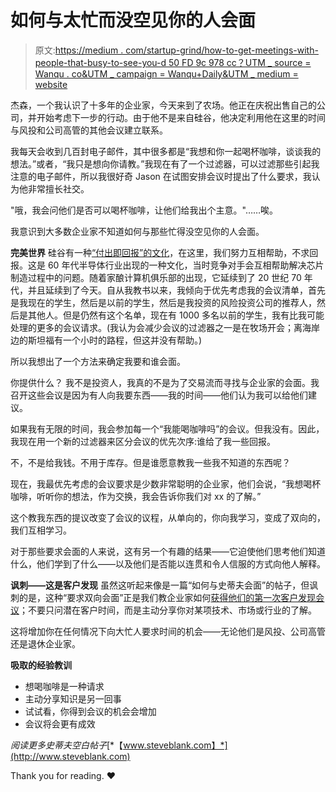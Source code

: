 # 如何与太忙而没空见你的人会面

> 原文:[https://medium . com/startup-grind/how-to-get-meetings-with-people-that-busy-to-see-you-d 50 FD 9c 978 cc？UTM _ source = Wanqu . co&UTM _ campaign = Wanqu+Daily&UTM _ medium = website](https://medium.com/startup-grind/how-to-get-meetings-with-people-too-busy-to-see-you-d50fd9c978cc?utm_source=wanqu.co&utm_campaign=Wanqu+Daily&utm_medium=website)

杰森，一个我认识了十多年的企业家，今天来到了农场。他正在庆祝出售自己的公司，并开始考虑下一步的行动。由于他不是来自硅谷，他决定利用他在这里的时间与风投和公司高管的其他会议建立联系。

我每天会收到几百封电子邮件，其中很多都是“我想和你一起喝杯咖啡，谈谈我的想法。”或者，“我只是想向你请教。”我现在有了一个过滤器，可以过滤那些引起我注意的电子邮件，所以我很好奇 Jason 在试图安排会议时提出了什么要求，我认为他非常擅长社交。

"哦，我会问他们是否可以喝杯咖啡，让他们给我出个主意。"……唉。

我意识到大多数企业家不知道如何与那些忙得没空见你的人会面。



**完美世界** 硅谷有一种[“付出即回报”的文化](https://steveblank.com/2011/09/15/the-pay-it-forward-culture/)，在这里，我们努力互相帮助，不求回报。这是 60 年代半导体行业出现的一种文化，当时竞争对手会互相帮助解决芯片制造过程中的问题。随着家酿计算机俱乐部的出现，它延续到了 20 世纪 70 年代，并且延续到了今天。自从我教书以来，我倾向于优先考虑我的会议清单，首先是我现在的学生，然后是以前的学生，然后是我投资的风险投资公司的推荐人，然后是其他人。但是仍然有这个名单，现在有 1000 多名以前的学生，我有比我可能处理的更多的会议请求。(我认为会减少会议的过滤器之一是在牧场开会；离海岸边的斯坦福有一个小时的路程，但这并没有帮助。)

所以我想出了一个方法来确定我要和谁会面。

你提供什么？
我不是投资人，我真的不是为了交易流而寻找与企业家的会面。我召开这些会议是因为有人向我要东西——我的时间——他们认为我可以给他们建议。

如果我有无限的时间，我会参加每一个“我能喝咖啡吗”的会议。但我没有。因此，我现在用一个新的过滤器来区分会议的优先次序:谁给了我一些回报。

不，不是给我钱。不用于库存。但是谁愿意教我一些我不知道的东西呢？

现在，我最优先考虑的会议要求是少数非常聪明的企业家，他们会说，“我想喝杯咖啡，听听你的想法，作为交换，我会告诉你我们对 xx 的了解。”



这个教我东西的提议改变了会议的议程，从单向的，你向我学习，变成了双向的，我们互相学习。

对于那些要求会面的人来说，这有另一个有趣的结果——它迫使他们思考他们知道什么，他们学到了什么——以及他们是否能以连贯和令人信服的方式向他人解释。

**讽刺——这是客户发现** 虽然这听起来像是一篇“如何与史蒂夫会面”的帖子，但讽刺的是，这种“要求双向会面”正是我们教企业家如何[获得他们的第一次客户发现会议](http://www.amazon.com/gp/product/0989200507/ref=as_li_tf_tl?ie=UTF8&camp=1789&creative=9325&creativeASIN=0989200507&linkCode=as2&tag=wwwsteveblank-20)；不要只问潜在客户时间，而是主动分享你对某项技术、市场或行业的了解。

这将增加你在任何情况下向大忙人要求时间的机会——无论他们是风投、公司高管还是退休企业家。

**吸取的经验教训**

*   想喝咖啡是一种请求
*   主动分享知识是另一回事
*   试试看，你得到会议的机会会增加
*   会议将会更有成效

*阅读更多史蒂夫空白帖子*[*【www.steveblank.com】*](http://www.steveblank.com)



Thank you for reading. ❤





